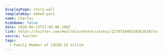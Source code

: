 ```yaml
---
displayPage: story-wall
templateKey: embed-post
name: Charles
hideName: false
date: 2020-06-23T17:05:06.198Z
link: https://twitter.com/HealthCareVoter/status/1270738483183628293?s=20
source: twitter
tags:
  - Family Member of COVID-19 Victim
---
```


